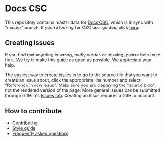 # Docs CSC

This repository contains master data for [Docs CSC](https://docs.csc.fi),
which is in sync with "master" branch. If you're looking for CSC user guides,
click [here](https://docs.csc.fi).

## Creating issues

If you find that anything is wrong, badly written or missing, please
help us to fix it. We try to make this guide as good as possible. We
appreciate your help.

The easiest way to create issues is to go to the source file that you want
to create an issue about, click the appropriate line number and select
"Reference in new issue". Make sure you are displaying the "source blob",
not the rendered version of the page. More general issues can be submitted
through GitHub's [Issues tab](https://github.com/CSCfi/csc-user-guide/issues).
Creating an Issue requires a GitHub account.

## How to contribute

* [Contributing](CONTRIBUTING.md)
* [Style guide](STYLEGUIDE.md)
* [Frequently asked questions](FAQ.md)
